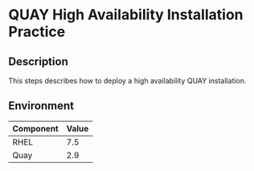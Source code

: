 # QUAY High Availability Installation Practice

## Description
This steps describes how to deploy a high availability QUAY installation.

## Environment
Component | Value
-|-
RHEL | 7.5
Quay | 2.9

